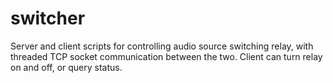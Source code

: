 # switcher

Server and client scripts for controlling audio source switching relay, with threaded TCP socket communication between the two. Client can turn relay on and off, or query status.


